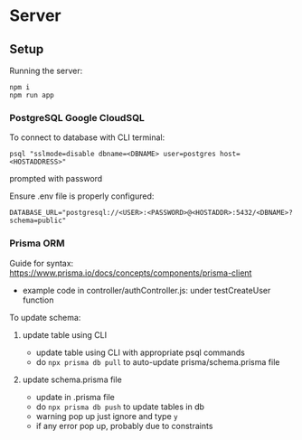 # Server

## Setup
Running the server:
```
npm i
npm run app
```

### PostgreSQL Google CloudSQL
To connect to database with CLI terminal:

```
psql "sslmode=disable dbname=<DBNAME> user=postgres host=<HOSTADDRESS>"
```
prompted with password

Ensure .env file is properly configured:
```
DATABASE_URL="postgresql://<USER>:<PASSWORD>@<HOSTADDR>:5432/<DBNAME>?schema=public"
```

### Prisma ORM
Guide for syntax:
https://www.prisma.io/docs/concepts/components/prisma-client

- example code in controller/authController.js: under testCreateUser function

To update schema:
1. update table using CLI
    - update table using CLI with appropriate psql commands
    - do `npx prisma db pull` to auto-update prisma/schema.prisma file

2. update schema.prisma file
    - update in .prisma file
    - do `npx prisma db push` to update tables in db
    - warning pop up just ignore and type `y`
    - if any error pop up, probably due to constraints